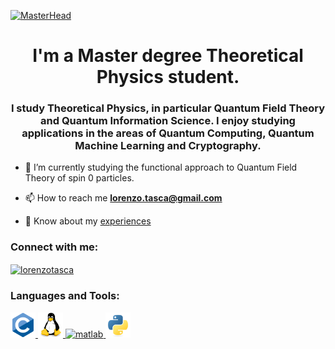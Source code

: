 [![MasterHead](https://www.freewebheaders.com/wp-content/gallery/sunsets/sunsets-header-2046-1024x300.jpg)](https://rishavchanda.io)
<h1 align="center">I'm a Master degree Theoretical Physics student.</h1>
<h3 align="center">I study Theoretical Physics, in particular Quantum Field Theory and Quantum Information Science.
I enjoy studying applications in the areas of Quantum Computing, Quantum Machine Learning and Cryptography.</h3>

- 🌱 I’m currently studying the functional approach to Quantum Field Theory of spin 0 particles.

- 📫 How to reach me **lorenzo.tasca@gmail.com**

- 📄 Know about my [experiences](https://github.com/lorenzotasca13/lorenzotasca13/blob/main/cv_lorenzo_tasca.pdf)

<h3 align="left">Connect with me:</h3>
<a href="https://linkedin.com/in/lorenzotasca" target="blank"><img align="center" src="https://raw.githubusercontent.com/rahuldkjain/github-profile-readme-generator/master/src/images/icons/Social/linked-in-alt.svg" alt="lorenzotasca" height="30" width="40" /></a>

</p>


<h3 align="left">Languages and Tools:</h3>
<p align="left"> <a href="https://www.cprogramming.com/" target="_blank" rel="noreferrer"> <img src="https://raw.githubusercontent.com/devicons/devicon/master/icons/c/c-original.svg" alt="c" width="40" height="40"/> </a> <a href="https://www.linux.org/" target="_blank" rel="noreferrer"> <img src="https://raw.githubusercontent.com/devicons/devicon/master/icons/linux/linux-original.svg" alt="linux" width="40" height="40"/> </a> <a href="https://www.mathworks.com/" target="_blank" rel="noreferrer"> <img src="https://upload.wikimedia.org/wikipedia/commons/2/21/Matlab_Logo.png" alt="matlab" width="40" height="40"/> </a> <a href="https://www.python.org" target="_blank" rel="noreferrer"> <img src="https://raw.githubusercontent.com/devicons/devicon/master/icons/python/python-original.svg" alt="python" width="40" height="40"/> </a> </p>
